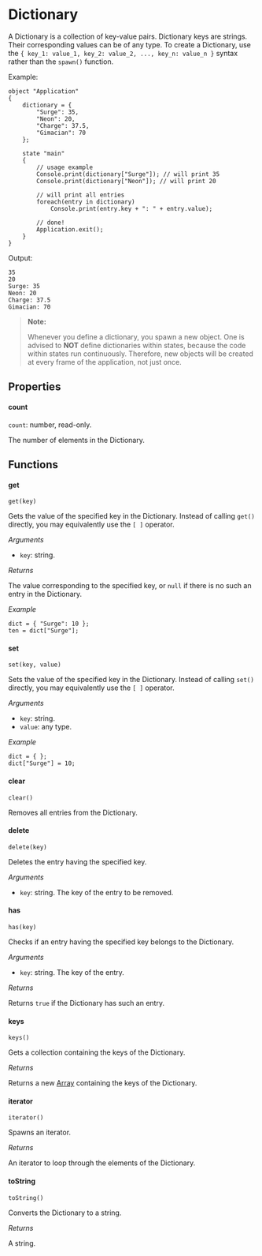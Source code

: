 Dictionary
==========

A Dictionary is a collection of key-value pairs. Dictionary keys are strings. Their corresponding values can be of any type. To create a Dictionary, use the `{ key_1: value_1, key_2: value_2, ..., key_n: value_n }` syntax rather than the `spawn()` function.

Example:

```
object "Application"
{
    dictionary = {
        "Surge": 35,
        "Neon": 20,
        "Charge": 37.5,
        "Gimacian": 70
    };

    state "main"
    {
        // usage example
        Console.print(dictionary["Surge"]); // will print 35
        Console.print(dictionary["Neon"]); // will print 20

        // will print all entries
        foreach(entry in dictionary)
            Console.print(entry.key + ": " + entry.value);

        // done!
        Application.exit();
    }
}
```

Output:

```
35
20
Surge: 35
Neon: 20
Charge: 37.5
Gimacian: 70
```

> **Note:**
> 
> Whenever you define a dictionary, you spawn a new object. One is advised to **NOT** define dictionaries within states, because the code within states run continuously. Therefore, new objects will be created at every frame of the application, not just once.

Properties
----------

#### count

`count`: number, read-only.

The number of elements in the Dictionary.

Functions
---------

#### get

`get(key)`

Gets the value of the specified key in the Dictionary. Instead of calling `get()` directly, you may equivalently use the `[ ]` operator.

*Arguments*

* `key`: string.

*Returns*

The value corresponding to the specified key, or `null` if there is no such an entry in the Dictionary.

*Example*

```
dict = { "Surge": 10 };
ten = dict["Surge"];
```

#### set

`set(key, value)`

Sets the value of the specified key in the Dictionary. Instead of calling `set()` directly, you may equivalently use the `[ ]` operator.

*Arguments*

* `key`: string.
* `value`: any type.

*Example*

```
dict = { };
dict["Surge"] = 10;
```

#### clear

`clear()`

Removes all entries from the Dictionary.

#### delete

`delete(key)`

Deletes the entry having the specified key.

*Arguments*

* `key`: string. The key of the entry to be removed.

#### has

`has(key)`

Checks if an entry having the specified key belongs to the Dictionary.

*Arguments*

* `key`: string. The key of the entry.

*Returns*

Returns `true` if the Dictionary has such an entry.

#### keys

`keys()`

Gets a collection containing the keys of the Dictionary.

*Returns*

Returns a new [Array](/reference/array) containing the keys of the Dictionary.

#### iterator

`iterator()`

Spawns an iterator.

*Returns*

An iterator to loop through the elements of the Dictionary.

#### toString

`toString()`

Converts the Dictionary to a string.

*Returns*

A string.